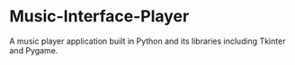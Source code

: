 # Music-Interface-Player
A music player application built in Python and its libraries including Tkinter and Pygame.

